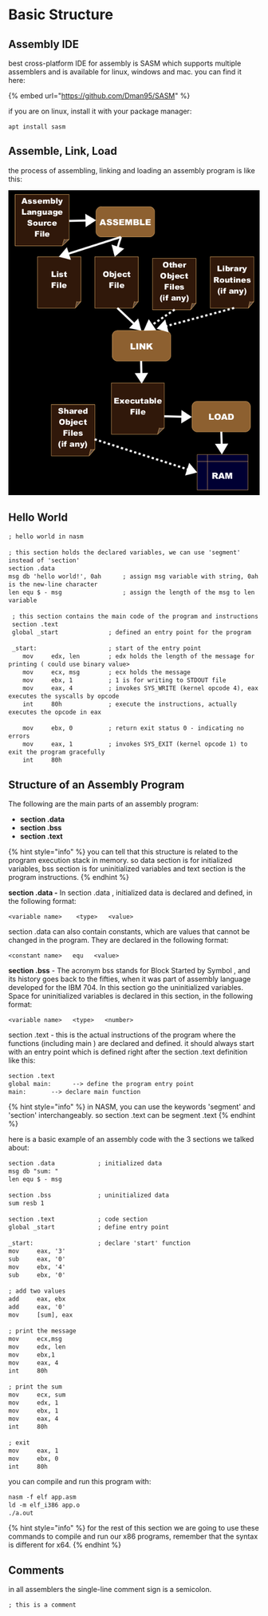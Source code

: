 # Basic Structure

## Assembly IDE

best cross-platform IDE for assembly is SASM which supports multiple assemblers and is available for linux, windows and mac. you can find it here:

{% embed url="https://github.com/Dman95/SASM" %}

if you are on linux, install it with your package manager:

```
apt install sasm
```

## Assemble, Link, Load

the process of assembling, linking and loading an assembly program is like this:

![](<../../.gitbook/assets/image (138).png>)

## Hello World

```
; hello world in nasm

; this section holds the declared variables, we can use 'segment' instead of 'section'
section .data
msg db 'hello world!', 0ah      ; assign msg variable with string, 0ah is the new-line character
len equ $ - msg                 ; assign the length of the msg to len variable

 ; this section contains the main code of the program and instructions
 section .text
 global _start              ; defined an entry point for the program

 _start:                    ; start of the entry point
    mov     edx, len        ; edx holds the length of the message for printing ( could use binary value>
    mov     ecx, msg        ; ecx holds the message
    mov     ebx, 1          ; 1 is for writing to STDOUT file
    mov     eax, 4          ; invokes SYS_WRITE (kernel opcode 4), eax executes the syscalls by opcode
    int     80h             ; execute the instructions, actually executes the opcode in eax

    mov     ebx, 0          ; return exit status 0 - indicating no errors
    mov     eax, 1          ; invokes SYS_EXIT (kernel opcode 1) to exit the program gracefully
    int     80h
```

## Structure of an Assembly Program

The following are the main parts of an assembly program:

* **section .data**
* **section .bss**
* **section .text**

{% hint style="info" %}
you can tell that this structure is related to the program execution stack in memory. so data section is for initialized variables, bss section is for uninitialized variables and text section is the program instructions.
{% endhint %}

**section .data -** In section .data , initialized data is declared and defined, in the following format:

```
<variable name>    <type>   <value>
```

section .data can also contain constants, which are values that cannot be changed in the program. They are declared in the following format:

```
<constant name>   equ   <value>
```

**section .bss** - The acronym bss stands for Block Started by Symbol , and its history goes back to the fifties, when it was part of assembly language developed for the IBM 704. In this section go the uninitialized variables. Space for uninitialized variables is declared in this section, in the following format:

```
<variable name>   <type>   <number>
```

section .text - this is the actual instructions of the program where the functions (including main ) are declared and defined. it should always start with an entry point which is defined right after the section .text definition like this:

```
section .text
global main:      --> define the program entry point
main:       --> declare main function     
```

{% hint style="info" %}
in NASM, you can use the keywords 'segment' and 'section' interchangeably. so section .text can be segment .text
{% endhint %}

here is a basic example of an assembly code with the 3 sections we talked about:

```
section .data            ; initialized data
msg db "sum: "
len equ $ - msg

section .bss             ; uninitialized data
sum resb 1

section .text            ; code section
global _start            ; define entry point

_start:                  ; declare 'start' function
mov     eax, '3'        
sub     eax, '0'        
mov     ebx, '4'
sub     ebx, '0'

; add two values
add     eax, ebx
add     eax, '0'        
mov     [sum], eax      

; print the message
mov     ecx,msg
mov     edx, len
mov     ebx,1
mov     eax, 4
int     80h

; print the sum
mov     ecx, sum
mov     edx, 1
mov     ebx, 1
mov     eax, 4
int     80h

; exit
mov     eax, 1
mov     ebx, 0
int     80h

```

you can compile and run this program with:

```
nasm -f elf app.asm
ld -m elf_i386 app.o
./a.out
```

{% hint style="info" %}
for the rest of this section we are going to use these commands to compile and run our x86 programs, remember that the syntax is different for x64.
{% endhint %}

## Comments

in all assemblers the single-line comment sign is a semicolon.

```
; this is a comment
```
